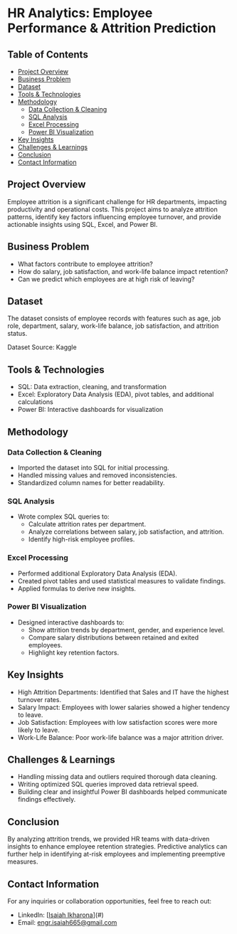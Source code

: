 # HR Analytics: Employee Performance & Attrition Prediction

## Table of Contents
- [Project Overview](#project-overview)
- [Business Problem](#business-problem)
- [Dataset](#dataset)
- [Tools & Technologies](#tools--technologies)
- [Methodology](#methodology)
  - [Data Collection & Cleaning](#data-collection--cleaning)
  - [SQL Analysis](#sql-analysis)
  - [Excel Processing](#excel-processing)
  - [Power BI Visualization](#power-bi-visualization)
- [Key Insights](#key-insights)
- [Challenges & Learnings](#challenges--learnings)
- [Conclusion](#conclusion)
- [Contact Information](#contact-information)

## Project Overview
Employee attrition is a significant challenge for HR departments, impacting productivity and operational costs. This project aims to analyze attrition patterns, identify key factors influencing employee turnover, and provide actionable insights using SQL, Excel, and Power BI.

## Business Problem
- What factors contribute to employee attrition?
- How do salary, job satisfaction, and work-life balance impact retention?
- Can we predict which employees are at high risk of leaving?

## Dataset
The dataset consists of employee records with features such as age, job role, department, salary, work-life balance, job satisfaction, and attrition status.

Dataset Source: Kaggle

## Tools & Technologies
- SQL: Data extraction, cleaning, and transformation
- Excel: Exploratory Data Analysis (EDA), pivot tables, and additional calculations
- Power BI: Interactive dashboards for visualization

## Methodology
### Data Collection & Cleaning
- Imported the dataset into SQL for initial processing.
- Handled missing values and removed inconsistencies.
- Standardized column names for better readability.

### SQL Analysis
- Wrote complex SQL queries to:
  - Calculate attrition rates per department.
  - Analyze correlations between salary, job satisfaction, and attrition.
  - Identify high-risk employee profiles.

### Excel Processing
- Performed additional Exploratory Data Analysis (EDA).
- Created pivot tables and used statistical measures to validate findings.
- Applied formulas to derive new insights.

### Power BI Visualization
- Designed interactive dashboards to:
  - Show attrition trends by department, gender, and experience level.
  - Compare salary distributions between retained and exited employees.
  - Highlight key retention factors.

## Key Insights
- High Attrition Departments: Identified that Sales and IT have the highest turnover rates.
- Salary Impact: Employees with lower salaries showed a higher tendency to leave.
- Job Satisfaction: Employees with low satisfaction scores were more likely to leave.
- Work-Life Balance: Poor work-life balance was a major attrition driver.

## Challenges & Learnings
- Handling missing data and outliers required thorough data cleaning.
- Writing optimized SQL queries improved data retrieval speed.
- Building clear and insightful Power BI dashboards helped communicate findings effectively.

## Conclusion
By analyzing attrition trends, we provided HR teams with data-driven insights to enhance employee retention strategies. Predictive analytics can further help in identifying at-risk employees and implementing preemptive measures.

## Contact Information
For any inquiries or collaboration opportunities, feel free to reach out:
- LinkedIn: [[Isaiah Ikharona](https://www.linkedin.com/in/isaiah-ikharona/)](#)
- Email: engr.isaiah665@gmail.com
